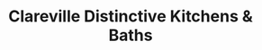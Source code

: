 ---
title: "Clareville Distinctive Kitchens & Baths"
url: /brampton/clareville-distinctive-kitchens-und-baths/
shop: Küchen
---